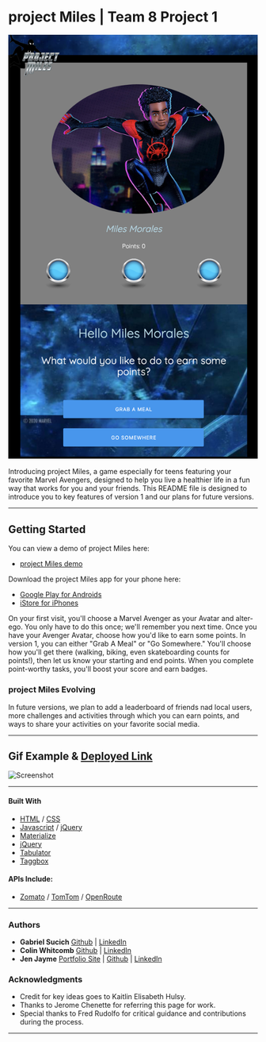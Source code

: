 # project Miles | Team 8 Project 1 

![Screenshot](images/ssmm.PNG)

Introducing project Miles, a game especially for teens featuring your favorite Marvel Avengers, designed to help you live a healthier life in a fun way that works for you and your friends.  This README file is designed to introduce you to key features of version 1 and our plans for future versions.
____
## Getting Started

You can view a demo of project Miles here: 
* [project Miles demo](https://gabesucich.github.io/Project1_CGJK/)

Download the project Miles app for your phone here:
* [Google Play for Androids](https://play.google.com/apps) 
* [iStore for iPhones](https://www.apple.com/ios/app-store/)

On your first visit, you'll choose a Marvel Avenger as your Avatar and alter-ego.  You only have to do this once; we'll remember you next time.  Once you have your Avenger Avatar, choose how you'd like to earn some points.  In version 1, you can either "Grab A Meal" or "Go Somewhere."  You'll choose how you'll get there (walking, biking, even skateboarding counts for points!), then let us know your starting and end points.  When you complete point-worthy tasks, you'll boost your score and earn badges.  

### project Miles Evolving

In future versions, we plan to add a leaderboard of friends nad local users, more challenges and activities through which you can earn points, and ways to share your activities on your favorite social media.
__________

## Gif Example & [Deployed Link](https://gabesucich.github.io/Project1_CGJK/)

![Screenshot](images/srpm.GIF)

__________________

#### Built With

* [HTML](https://developer.mozilla.org/en-US/docs/Web/HTML) / [CSS](https://developer.mozilla.org/en-US/docs/Web/CSS)
* [Javascript](https://developer.mozilla.org/en-US/docs/Web/JavaScript) / [jQuery](https://jquery.com/)
* [Materialize](https://materializecss.com/)
* [jQuery](https://jquery.com/)
* [Tabulator](http://tabulator.info/)
* [Taggbox](https://taggbox.com/)


#### APIs Include:
* [Zomato](https://developers.zomato.com/api) / [TomTom](https://developer.tomtom.com/)
 / [OpenRoute](https://openrouteservice.org/)
_____

### Authors
* **Gabriel Sucich** [Github](https://github.com/GabeSucich) | [LinkedIn](https://www.linkedin.com/in/gabriel-sucich-6a28a71a8/)
* **Colin Whitcomb** [Github](https://github.com/Colin-Whitcomb) | [LinkedIn](https://www.linkedin.com/in/colin-whitcomb-b808301a6/)
* **Jen Jayme** [Portfolio Site](www.jaymedev.com) | [Github](https://github.com/jenjayme) | [LinkedIn](https://www.linkedin.com/jenjayme)


### Acknowledgments
* Credit for key ideas goes to Kaitlin Elisabeth Hulsy.
* Thanks to Jerome Chenette for referring this page for work.
* Special thanks to Fred Rudolfo for critical guidance and contributions during the process.
___
